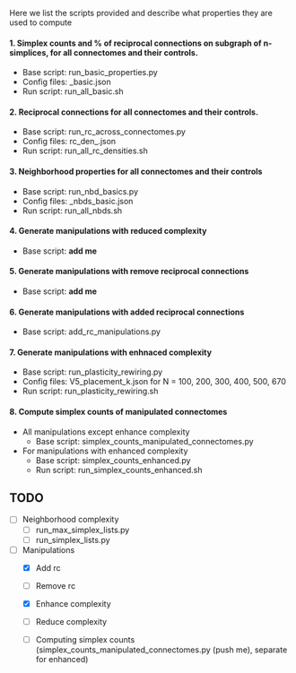 
Here we list the scripts provided and describe what properties they are used to compute

####  1. Simplex counts and % of reciprocal connections on subgraph of n-simplices, for all connectomes and their controls. 

- Base script:  run_basic_properties.py
- Config files: <connectome>_basic.json
- Run script: run_all_basic.sh  

 ####  2. Reciprocal connections for all connectomes and their controls. 

- Base script: run_rc_across_connectomes.py
- Config files: rc_den_<connectome>.json
- Run script:  run_all_rc_densities.sh 


 ####  3. Neighborhood properties for all connectomes and their controls 

- Base script: run_nbd_basics.py
- Config files: <connectome>_nbds_basic.json
- Run script:  run_all_nbds.sh

####  4. Generate manipulations with reduced complexity 
 - Base script: **add me**
   
####  5. Generate manipulations with remove reciprocal connections 
 - Base script: **add me**

####  6. Generate manipulations with added reciprocal connections 
 - Base script: add_rc_manipulations.py

####  7. Generate manipulations with enhnaced complexity 
 - Base script: run_plasticity_rewiring.py
 - Config files: V5_placement_<N>k.json for N = 100, 200, 300, 400, 500, 670
 - Run script:  run_plasticity_rewiring.sh

####  8. Compute simplex counts of manipulated connectomes
 - All manipulations except enhance complexity
   - Base script: simplex_counts_manipulated_connectomes.py
 - For manipulations with enhanced complexity
   - Base script: simplex_counts_enhanced.py
   - Run script: run_simplex_counts_enhanced.sh



## TODO

- [ ] Neighborhood complexity
  - [ ] run_max_simplex_lists.py
  - [ ] run_simplex_lists.py
- [ ] Manipulations
  - [x] Add rc
  - [ ] Remove rc
  - [x] Enhance complexity
  - [ ] Reduce complexity
  - [ ] Computing simplex counts (simplex_counts_manipulated_connectomes.py (push me), separate for enhanced) 





